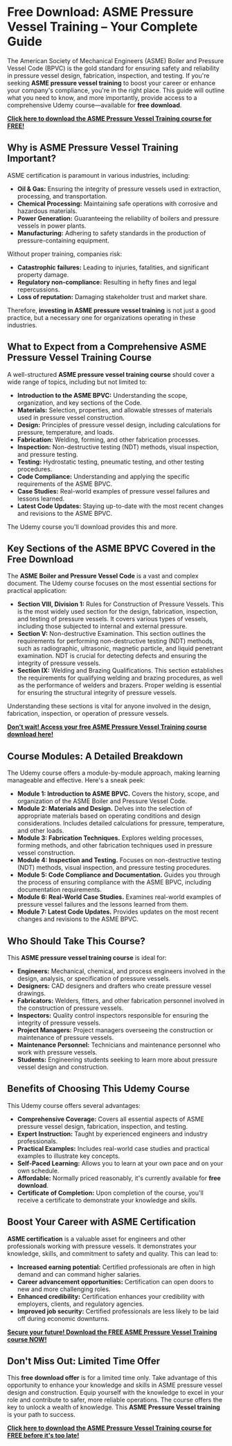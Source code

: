 # Free Download: ASME Pressure Vessel Training – Your Complete Guide

The American Society of Mechanical Engineers (ASME) Boiler and Pressure Vessel Code (BPVC) is the gold standard for ensuring safety and reliability in pressure vessel design, fabrication, inspection, and testing. If you're seeking **ASME pressure vessel training** to boost your career or enhance your company's compliance, you're in the right place. This guide will outline what you need to know, and more importantly, provide access to a comprehensive Udemy course—available for **free download**.

[**Click here to download the ASME Pressure Vessel Training course for FREE!**](https://udemywork.com/asme-pressure-vessel-training)

## Why is ASME Pressure Vessel Training Important?

ASME certification is paramount in various industries, including:

*   **Oil & Gas:** Ensuring the integrity of pressure vessels used in extraction, processing, and transportation.
*   **Chemical Processing:** Maintaining safe operations with corrosive and hazardous materials.
*   **Power Generation:** Guaranteeing the reliability of boilers and pressure vessels in power plants.
*   **Manufacturing:** Adhering to safety standards in the production of pressure-containing equipment.

Without proper training, companies risk:

*   **Catastrophic failures:** Leading to injuries, fatalities, and significant property damage.
*   **Regulatory non-compliance:** Resulting in hefty fines and legal repercussions.
*   **Loss of reputation:** Damaging stakeholder trust and market share.

Therefore, **investing in ASME pressure vessel training** is not just a good practice, but a necessary one for organizations operating in these industries.

## What to Expect from a Comprehensive ASME Pressure Vessel Training Course

A well-structured **ASME pressure vessel training course** should cover a wide range of topics, including but not limited to:

*   **Introduction to the ASME BPVC:** Understanding the scope, organization, and key sections of the Code.
*   **Materials:** Selection, properties, and allowable stresses of materials used in pressure vessel construction.
*   **Design:** Principles of pressure vessel design, including calculations for pressure, temperature, and loads.
*   **Fabrication:** Welding, forming, and other fabrication processes.
*   **Inspection:** Non-destructive testing (NDT) methods, visual inspection, and pressure testing.
*   **Testing:** Hydrostatic testing, pneumatic testing, and other testing procedures.
*   **Code Compliance:** Understanding and applying the specific requirements of the ASME BPVC.
*   **Case Studies:** Real-world examples of pressure vessel failures and lessons learned.
*   **Latest Code Updates:** Staying up-to-date with the most recent changes and revisions to the ASME BPVC.

The Udemy course you'll download provides this and more.

## Key Sections of the ASME BPVC Covered in the Free Download

The **ASME Boiler and Pressure Vessel Code** is a vast and complex document. The Udemy course focuses on the most essential sections for practical application:

*   **Section VIII, Division 1:** Rules for Construction of Pressure Vessels. This is the most widely used section for the design, fabrication, inspection, and testing of pressure vessels. It covers various types of vessels, including those subjected to internal and external pressure.
*   **Section V:** Non-destructive Examination. This section outlines the requirements for performing non-destructive testing (NDT) methods, such as radiographic, ultrasonic, magnetic particle, and liquid penetrant examination. NDT is crucial for detecting defects and ensuring the integrity of pressure vessels.
*   **Section IX:** Welding and Brazing Qualifications. This section establishes the requirements for qualifying welding and brazing procedures, as well as the performance of welders and brazers. Proper welding is essential for ensuring the structural integrity of pressure vessels.

Understanding these sections is vital for anyone involved in the design, fabrication, inspection, or operation of pressure vessels.

[**Don't wait! Access your free ASME Pressure Vessel Training course download here!**](https://udemywork.com/asme-pressure-vessel-training)

## Course Modules: A Detailed Breakdown

The Udemy course offers a module-by-module approach, making learning manageable and effective. Here's a sneak peek:

*   **Module 1: Introduction to ASME BPVC.** Covers the history, scope, and organization of the ASME Boiler and Pressure Vessel Code.
*   **Module 2: Materials and Design.** Delves into the selection of appropriate materials based on operating conditions and design considerations. Includes detailed calculations for pressure, temperature, and other loads.
*   **Module 3: Fabrication Techniques.** Explores welding processes, forming methods, and other fabrication techniques used in pressure vessel construction.
*   **Module 4: Inspection and Testing.** Focuses on non-destructive testing (NDT) methods, visual inspection, and pressure testing procedures.
*   **Module 5: Code Compliance and Documentation.** Guides you through the process of ensuring compliance with the ASME BPVC, including documentation requirements.
*   **Module 6: Real-World Case Studies.** Examines real-world examples of pressure vessel failures and the lessons learned from them.
*   **Module 7: Latest Code Updates.** Provides updates on the most recent changes and revisions to the ASME BPVC.

## Who Should Take This Course?

This **ASME pressure vessel training course** is ideal for:

*   **Engineers:** Mechanical, chemical, and process engineers involved in the design, analysis, or specification of pressure vessels.
*   **Designers:** CAD designers and drafters who create pressure vessel drawings.
*   **Fabricators:** Welders, fitters, and other fabrication personnel involved in the construction of pressure vessels.
*   **Inspectors:** Quality control inspectors responsible for ensuring the integrity of pressure vessels.
*   **Project Managers:** Project managers overseeing the construction or maintenance of pressure vessels.
*   **Maintenance Personnel:** Technicians and maintenance personnel who work with pressure vessels.
*   **Students:** Engineering students seeking to learn more about pressure vessel design and construction.

## Benefits of Choosing This Udemy Course

This Udemy course offers several advantages:

*   **Comprehensive Coverage:** Covers all essential aspects of ASME pressure vessel design, fabrication, inspection, and testing.
*   **Expert Instruction:** Taught by experienced engineers and industry professionals.
*   **Practical Examples:** Includes real-world case studies and practical examples to illustrate key concepts.
*   **Self-Paced Learning:** Allows you to learn at your own pace and on your own schedule.
*   **Affordable:** Normally priced reasonably, it's currently available for **free download**.
*   **Certificate of Completion:** Upon completion of the course, you'll receive a certificate to demonstrate your knowledge and skills.

## Boost Your Career with ASME Certification

**ASME certification** is a valuable asset for engineers and other professionals working with pressure vessels. It demonstrates your knowledge, skills, and commitment to safety and quality. This can lead to:

*   **Increased earning potential:** Certified professionals are often in high demand and can command higher salaries.
*   **Career advancement opportunities:** Certification can open doors to new and more challenging roles.
*   **Enhanced credibility:** Certification enhances your credibility with employers, clients, and regulatory agencies.
*   **Improved job security:** Certified professionals are less likely to be laid off during economic downturns.

[**Secure your future! Download the FREE ASME Pressure Vessel Training course NOW!**](https://udemywork.com/asme-pressure-vessel-training)

## Don't Miss Out: Limited Time Offer

This **free download offer** is for a limited time only. Take advantage of this opportunity to enhance your knowledge and skills in ASME pressure vessel design and construction. Equip yourself with the knowledge to excel in your role and contribute to safer, more reliable operations. The course offers the key to unlock a wealth of knowledge. This **ASME Pressure Vessel training** is your path to success.

[**Click here to download the ASME Pressure Vessel Training course for FREE before it's too late!**](https://udemywork.com/asme-pressure-vessel-training)
